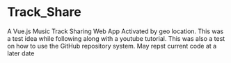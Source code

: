 # Track_Share
A Vue.js Music Track Sharing Web App Activated by geo location.
This was a test idea while following along with a youtube tutorial.
This was also a test on how to use the GitHub repository system.
May repst current code at a later date

